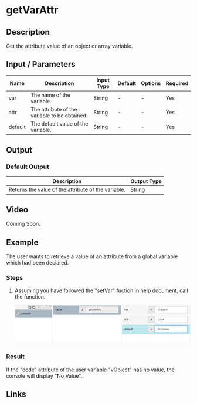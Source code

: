 # getVarAttr

## Description

Get the attribute value of an object or array variable.

## Input / Parameters

| Name | Description | Input Type | Default | Options | Required |
| ------ | ------ | ------ | ------ | ------ | ------ |
| var | The name of the variable. | String | - | - | Yes |
| attr | The attribute of the variable to be obtained. | String | - | - | Yes |
| default | The default value of the variable. | String | - | - | Yes |

## Output

### Default Output

| Description | Output Type |
| ------ | ------ |
| Returns the value of the attribute of the variable. | String |

## Video

Coming Soon.

## Example

The user wants to retrieve a value of an attribute from a global variable which had been declared.

### Steps

1. Assuming you have followed the "setVar" fuction in help document, call the function.

    ![](../../../../document/function/App/getVarAttr/getVarAttr-step-1.png?raw=true)

### Result

If the "code" attribute of the user variable "vObject" has no value, the console will display "No Value".

## Links
